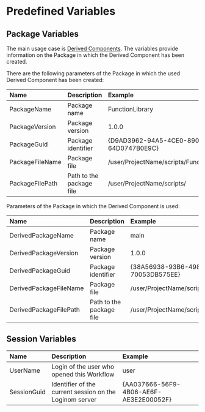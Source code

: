 # Predefined Variables

## Package Variables

The main usage case is [Derived Components](../derived-component.md). The variables provide information on the Package in which the Derived Component has been created.

There are the following parameters of the Package in which the used Derived Component has been created:

| Name | Description | Example |
| :---- | :---- | :---- |
| PackageName | Package name | FunctionLibrary |
| PackageVersion | Package version | 1.0.0 |
| PackageGuid | Package identifier | {D9AD3962-94A5-4CE0-8909-64D0747B0E9C} |
| PackageFileName | Package file | /user/ProjectName/scripts/FunctionLibrary.lgp |
| PackageFilePath | Path to the package file | /user/ProjectName/scripts/ |

Parameters of the Package in which the Derived Component is used:

| Name | Description | Example |
| :---- | :---- | :---- |
| DerivedPackageName | Package name | main |
| DerivedPackageVersion | Package version | 1.0.0 |
| DerivedPackageGuid | Package identifier | {38A56938-93B6-4981-A5DA-70053DB575EE} |
| DerivedPackageFileName | Package file | /user/ProjectName/scripts/main.lgp |
| DerivedPackageFilePath | Path to the package file | /user/ProjectName/scripts/ |

## Session Variables

| Name | Description | Example |
| :---- | :---- | :---- |
| UserName | Login of the user who opened this Workflow | user |
| SessionGuid | Identifier of the current session on the Loginom server | {AA037666-56F9-4B06-AE6F-AE3E2E00052F} |
